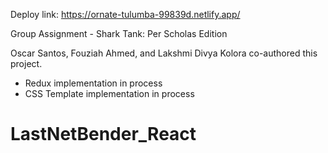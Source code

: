 Deploy link: https://ornate-tulumba-99839d.netlify.app/

Group Assignment - Shark Tank: Per Scholas Edition 

Oscar Santos, Fouziah Ahmed, and Lakshmi Divya Kolora co-authored this project. 

- Redux implementation in process
- CSS Template implementation in process
# LastNetBender_React
